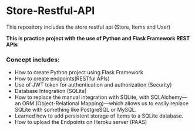 # Store-Restful-API
This repository includes the store restful api (Store, Items and User)

**This is practice project with the use of Python and Flask Framework REST APIs**

### Concept includes:
- How to create Python project using Flask Framework
- How to create endpoints(RESTful APIs)
- Use of JWT token for authentication and authorization (Security)
- Database Integration (SQLite)
- How to replace the manual integration with SQLite, with SQLAlchemy—an ORM (Object-Relational Mapping)—which allows us to easily replace SQLite with something like PostgreSQL or MySQL.
- Learned how to add persistent storage of Items to a SQLite database.
- How to upload the Endpoints on Heroku server (PAAS)
